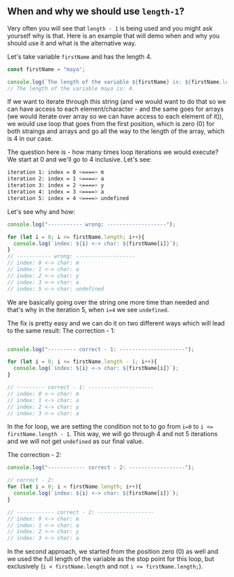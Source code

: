 ## When and why we should use `length-1`?

Very often you will see that `length - 1` is being used and you might ask yourself why is that.
Here is an example that will demo when and why you should use it and what is the alternative way.

Let's take variable `firstName` and has the length 4.

```js
const firstName = "maya";

console.log(`The length of the variable ${firstName} is: ${firstName.length}.`); 
// The length of the variable maya is: 4.
```
If we want to iterate through this string (and we would want to do that so we can have access to each element/character - and the same goes for arrays (we would iterate over array so we can have access to each element of it)), 
we would use loop that goes from the first position, which is zero (0) for both straings and arrays and go all the way to the length of the array, which is 4 in our case.

The question here is - how many times loop iterations we would execute? We start at 0 and we'll go to 4 inclusive.
Let's see:
```bash
iteration 1: index = 0 <====> m
iteration 2: index = 1 <====> a
iteration 3: index = 2 <====> y
iteration 4: index = 3 <====> a
iteration 5: index = 4 <====> undefined
```
Let's see why and how:
```js
console.log("----------- wrong: -------------------");

for (let i = 0; i <= firstName.length; i++){
  console.log(`index: ${i} <-> char: ${firstName[i]}`);
}
// ----------- wrong: -------------------
// index: 0 <-> char: m
// index: 1 <-> char: a
// index: 2 <-> char: y
// index: 3 <-> char: a
// index: 5 <-> char: undefined
```
We are basically going over the string one more time than needed and that's why in the iteration 5, when `i=4` we see `undefined`.

The fix is pretty easy and we can do it on two different ways which will lead to the same result:
The correction - 1:
```js

console.log("--------- correct - 1: ---------------------");

for (let i = 0; i <= firstName.length - 1; i++){
  console.log(`index: ${i} <-> char: ${firstName[i]}`);
}

// --------- correct - 1: ---------------------
// index: 0 <-> char: m
// index: 1 <-> char: a
// index: 2 <-> char: y
// index: 3 <-> char: a
```
In the for loop, we are setting the condition not to to go from `i=0` to `i <= firstName.length - 1`. This way, we will go through 4 and not 5 iterations and we will not get `undefined` as our final value.


The correction - 2:
```js
console.log("------------ correct - 2: ------------------");

// correct - 2:
for (let i = 0; i < firstName.length; i++){
  console.log(`index: ${i} <-> char: ${firstName[i]}`);
}

// ------------ correct - 2: ------------------
// index: 0 <-> char: m
// index: 1 <-> char: a
// index: 2 <-> char: y
// index: 3 <-> char: a
```

In the second approach, we started from the position zero (0) as well and we used the full length of the variable as the stop point for this loop, but exclusively (`i < firstName.length` and not `i <= firstName.length;`).
